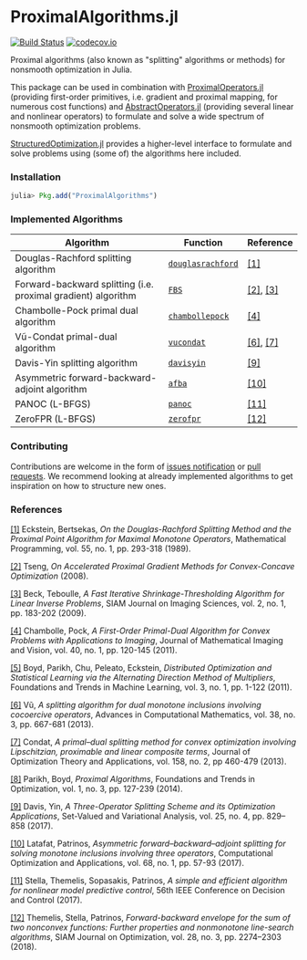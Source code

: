 # ProximalAlgorithms.jl

[![Build Status](https://travis-ci.org/kul-forbes/ProximalAlgorithms.jl.svg?branch=master)](https://travis-ci.org/kul-forbes/ProximalAlgorithms.jl)
[![codecov.io](http://codecov.io/github/kul-forbes/ProximalAlgorithms.jl/coverage.svg?branch=master)](http://codecov.io/github/kul-forbes/ProximalAlgorithms.jl?branch=master)

Proximal algorithms (also known as "splitting" algorithms or methods) for nonsmooth optimization in Julia.

This package can be used in combination with [ProximalOperators.jl](https://github.com/kul-forbes/ProximalOperators.jl) (providing first-order primitives, i.e. gradient and proximal mapping, for numerous cost functions) and [AbstractOperators.jl](https://github.com/kul-forbes/AbstractOperators.jl) (providing several linear and nonlinear operators) to formulate and solve a wide spectrum of nonsmooth optimization problems.

[StructuredOptimization.jl](https://github.com/kul-forbes/StructuredOptimization.jl) provides a higher-level interface to formulate and solve problems using (some of) the algorithms here included.

### Installation

```julia
julia> Pkg.add("ProximalAlgorithms")
```

### Implemented Algorithms

Algorithm                             | Function      | Reference
--------------------------------------|---------------|-----------
Douglas-Rachford splitting algorithm  | [`douglasrachford`](src/algorithms/douglasrachford.jl) | [[1]][eckstein_1989]
Forward-backward splitting (i.e. proximal gradient) algorithm | [`FBS`](src/algorithms/forwardbackward.jl) | [[2]][tseng_2008], [[3]][beck_2009]
Chambolle-Pock primal dual algorithm  | [`chambollepock`](src/algorithms/primaldual.jl) | [[4]][chambolle_2011]
Vũ-Condat primal-dual algorithm       | [`vucondat`](src/algorithms/primaldual.jl) | [[6]][vu_2013], [[7]][condat_2013]
Davis-Yin splitting algorithm         | [`davisyin`](src/algorithms/davisyin.jl) | [[9]][davis_2017]
Asymmetric forward-backward-adjoint algorithm | [`afba`](src/algorithms/primaldual.jl) | [[10]][latafat_2017]
PANOC (L-BFGS)                        | [`panoc`](src/algorithms/panoc.jl) | [[11]][stella_2017]
ZeroFPR (L-BFGS)                      | [`zerofpr`](src/algorithms/zerofpr.jl) | [[12]][themelis_2018]

### Contributing

Contributions are welcome in the form of [issues notification](https://github.com/kul-forbes/ProximalAlgorithms.jl/issues) or [pull requests](https://github.com/kul-forbes/ProximalAlgorithms.jl/pulls). We recommend looking at already implemented algorithms to get inspiration on how to structure new ones.

### References

[[1]][eckstein_1989] Eckstein, Bertsekas, *On the Douglas-Rachford Splitting Method and the Proximal Point Algorithm for Maximal Monotone Operators*, Mathematical Programming, vol. 55, no. 1, pp. 293-318 (1989).

[[2]][tseng_2008] Tseng, *On Accelerated Proximal Gradient Methods for Convex-Concave Optimization* (2008).

[[3]][beck_2009] Beck, Teboulle, *A Fast Iterative Shrinkage-Thresholding Algorithm for Linear Inverse Problems*, SIAM Journal on Imaging Sciences, vol. 2, no. 1, pp. 183-202 (2009).

[[4]][chambolle_2011] Chambolle, Pock, *A First-Order Primal-Dual Algorithm for Convex Problems with Applications to Imaging*, Journal of Mathematical Imaging and Vision, vol. 40, no. 1, pp. 120-145 (2011).

[[5]][boyd_2011] Boyd, Parikh, Chu, Peleato, Eckstein, *Distributed Optimization and Statistical Learning via the Alternating Direction Method of Multipliers*, Foundations and Trends in Machine Learning, vol. 3, no. 1, pp. 1-122 (2011).

[[6]][vu_2013] Vũ, *A splitting algorithm for dual monotone inclusions involving cocoercive operators*, Advances in Computational Mathematics, vol. 38, no. 3, pp. 667-681 (2013).

[[7]][condat_2013] Condat, *A primal–dual splitting method for convex optimization involving Lipschitzian, proximable and linear composite terms*, Journal of Optimization Theory and Applications, vol. 158, no. 2, pp 460-479 (2013).

[[8]][parikh_2014] Parikh, Boyd, *Proximal Algorithms*, Foundations and Trends in Optimization, vol. 1, no. 3, pp. 127-239 (2014).

[[9]][davis_2017] Davis, Yin, *A Three-Operator Splitting Scheme and its Optimization Applications*, Set-Valued and Variational Analysis, vol. 25, no. 4, pp. 829–858 (2017).

[[10]][latafat_2017] Latafat, Patrinos, *Asymmetric forward–backward–adjoint splitting for solving monotone inclusions involving three operators*, Computational Optimization and Applications, vol. 68, no. 1, pp. 57-93 (2017).

[[11]][stella_2017] Stella, Themelis, Sopasakis, Patrinos, *A simple and efficient algorithm for nonlinear model predictive control*, 56th IEEE Conference on Decision and Control (2017).

[[12]][themelis_2018] Themelis, Stella, Patrinos, *Forward-backward envelope for the sum of two nonconvex functions: Further properties and nonmonotone line-search algorithms*, SIAM Journal on Optimization, vol. 28, no. 3, pp. 2274–2303 (2018).


[eckstein_1989]: https://link.springer.com/article/10.1007/BF01581204
[tseng_2008]: http://www.mit.edu/~dimitrib/PTseng/papers/apgm.pdf
[beck_2009]: http://epubs.siam.org/doi/abs/10.1137/080716542
[chambolle_2011]: https://link.springer.com/article/10.1007/s10851-010-0251-1
[boyd_2011]: http://www.nowpublishers.com/article/Details/MAL-016
[parikh_2014]: http://www.nowpublishers.com/article/Details/OPT-003
[themelis_2018]: https://epubs.siam.org/doi/10.1137/16M1080240
[latafat_2017]: https://link.springer.com/article/10.1007/s10589-017-9909-6
[stella_2017]: https://doi.org/10.1109/CDC.2017.8263933
[condat_2013]: https://link.springer.com/article/10.1007/s10957-012-0245-9
[vu_2013]: https://link.springer.com/article/10.1007/s10444-011-9254-8
[davis_2017]: https://link.springer.com/article/10.1007/s11228-017-0421-z
